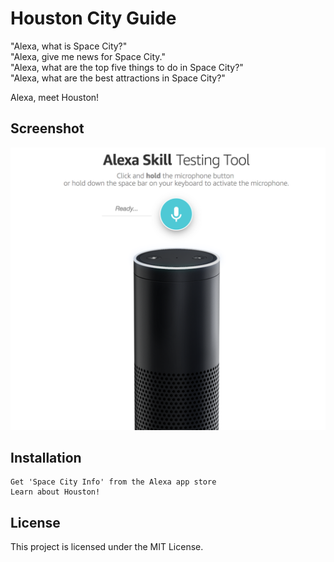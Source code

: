 # Houston City Guide

"Alexa, what is Space City?"<br />
"Alexa, give me news for Space City."<br />
"Alexa, what are the top five things to do in Space City?"<br />
"Alexa, what are the best attractions in Space City?"<br />

Alexa, meet Houston!


## Screenshot
![Houston City Guide](/images/echo.png)

## Installation

```
Get 'Space City Info' from the Alexa app store
Learn about Houston!
```

## License

This project is licensed under the MIT License.
